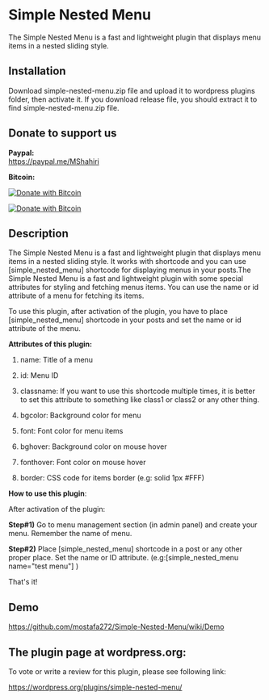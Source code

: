 # Simple Nested Menu
The Simple Nested Menu is a fast and lightweight plugin that displays menu items in a nested sliding style.

## Installation                            
Download simple-nested-menu.zip file and upload it to wordpress plugins folder, then activate it. If you download release file,
you should extract it to find simple-nested-menu.zip file.


## Donate to support us              

**Paypal:**          
https://paypal.me/MShahiri        

**Bitcoin:**                 
                                                                   
[![Donate with Bitcoin](https://en.cryptobadges.io/badge/small/16f1DStB3YG3R4BMTa1zGYRxN9i7FAqtUX)](https://en.cryptobadges.io/donate/16f1DStB3YG3R4BMTa1zGYRxN9i7FAqtUX)
                                                   
[![Donate with Bitcoin](https://en.cryptobadges.io/badge/big/16f1DStB3YG3R4BMTa1zGYRxN9i7FAqtUX)](https://en.cryptobadges.io/donate/16f1DStB3YG3R4BMTa1zGYRxN9i7FAqtUX)                                                                          
                                                              
## Description                             

The Simple Nested Menu is a fast and lightweight plugin that displays menu items in a nested sliding style. It works with shortcode and you can use
[simple_nested_menu] shortcode for displaying menus in your posts.The Simple Nested Menu is a fast and lightweight plugin with some special attributes
for styling and fetching menus items. You can use the name or id attribute of a menu for fetching its items.

To use this plugin, after activation of the plugin, you have to place [simple_nested_menu] shortcode in your posts and set the name or id attribute of the menu.

**Attributes of this plugin:**                                  

1)  name: Title of a menu

2)  id: Menu ID

3)  classname: If you want to use this shortcode multiple times, it is better to set this attribute to something like class1 or class2 or any other thing.

4)  bgcolor: Background color for menu
                                            
5)  font: Font color for menu items
                                    
6)  bghover: Background color on mouse hover
                                        
7)  fonthover: Font color on mouse hover
                                           
8)  border: CSS code for items border (e.g: solid 1px #FFF)
                                            
**How to use this plugin**:                             
                                     
 After activation of the plugin:                             

 **Step#1)** Go to menu management section (in admin panel) and create your menu. Remember the name of menu.                               

 **Step#2)** Place [simple_nested_menu] shortcode in a post or any other proper place. Set the name or ID attribute. (e.g:[simple_nested_menu name="test menu"] )                           
                                                
 That's it!                                    
                                               
  ## Demo                       
 
 https://github.com/mostafa272/Simple-Nested-Menu/wiki/Demo                           
                                   
                                   
 ## The plugin page at wordpress.org: 

To vote or write a review for this plugin, please see following link:                                        
                                          
https://wordpress.org/plugins/simple-nested-menu/ 
     
